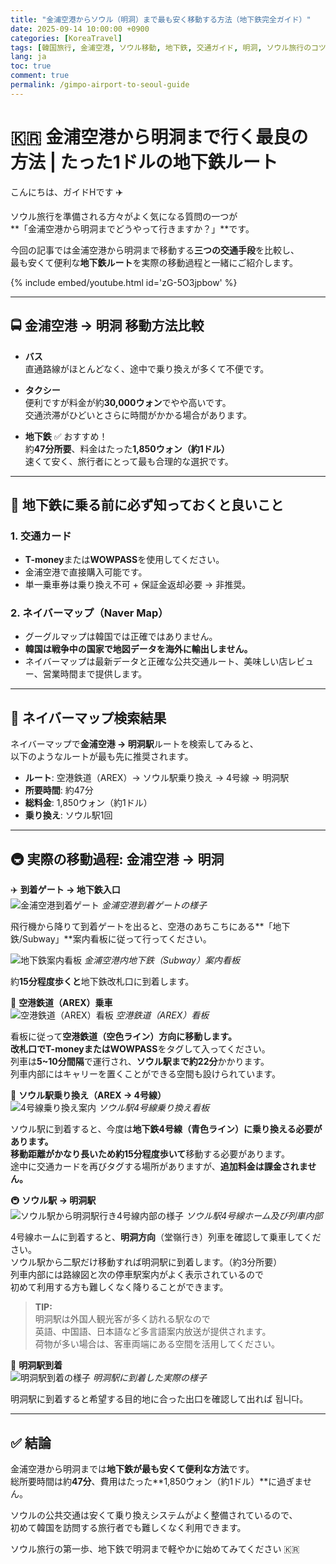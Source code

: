 ```yaml
---
title: "金浦空港からソウル（明洞）まで最も安く移動する方法（地下鉄完全ガイド）"
date: 2025-09-14 10:00:00 +0900
categories: [KoreaTravel]
tags: [韓国旅行, 金浦空港, ソウル移動, 地下鉄, 交通ガイド, 明洞, ソウル旅行のコツ]
lang: ja
toc: true
comment: true
permalink: /gimpo-airport-to-seoul-guide
---
```


# 🇰🇷 金浦空港から明洞まで行く最良の方法 | たった1ドルの地下鉄ルート

こんにちは、ガイドHです ✈️  

ソウル旅行を準備される方々がよく気になる質問の一つが  
**「金浦空港から明洞までどうやって行きますか？」**です。  

今回の記事では金浦空港から明洞まで移動する**三つの交通手段**を比較し、  
最も安くて便利な**地下鉄ルート**を実際の移動過程と一緒にご紹介します。

{% include embed/youtube.html id='zG-5O3jpbow' %}
<!-- Related Youtube Video -->

---

## 🚍 金浦空港 → 明洞 移動方法比較

- **バス**  
  直通路線がほとんどなく、途中で乗り換えが多くて不便です。  

- **タクシー**  
  便利ですが料金が約**30,000ウォン**でやや高いです。  
  交通渋滞がひどいとさらに時間がかかる場合があります。  

- **地下鉄** ✅ おすすめ！  
  約**47分所要**、料金はたった**1,850ウォン（約1ドル）**  
  速くて安く、旅行者にとって最も合理的な選択です。  

---

## 🎫 地下鉄に乗る前に必ず知っておくと良いこと

### 1. 交通カード  
- **T-money**または**WOWPASS**を使用してください。  
- 金浦空港で直接購入可能です。  
- 単一乗車券は乗り換え不可 + 保証金返却必要 → 非推奨。  

### 2. ネイバーマップ（Naver Map）  
- グーグルマップは韓国では正確ではありません。  
- **韓国は戦争中の国家で地図データを海外に輸出しません。**  
- ネイバーマップは最新データと正確な公共交通ルート、美味しい店レビュー、営業時間まで提供します。  

---

## 🔎 ネイバーマップ検索結果

ネイバーマップで**金浦空港 → 明洞駅**ルートを検索してみると、  
以下のようなルートが最も先に推奨されます。  

- **ルート**: 空港鉄道（AREX）→ ソウル駅乗り換え → 4号線 → 明洞駅  
- **所要時間**: 約47分  
- **総料金**: 1,850ウォン（約1ドル）  
- **乗り換え**: ソウル駅1回  

---

## 🚇 実際の移動過程: 金浦空港 → 明洞

✈️ **到着ゲート → 地下鉄入口**  
![金浦空港到着ゲート](/assets/img/posts/gimpo-airport/gimpo-arrival.HEIC)
_金浦空港到着ゲートの様子_

飛行機から降りて到着ゲートを出ると、空港のあちこちにある**「地下鉄/Subway」**案内看板に従って行ってください。  

![地下鉄案内看板](/assets/img/posts/gimpo-airport/airport-metro-sign.jpg)
_金浦空港内地下鉄（Subway）案内看板_

約**15分程度歩くと**地下鉄改札口に到着します。  

🚉 **空港鉄道（AREX）乗車**  
![空港鉄道（AREX）看板](/assets/img/posts/gimpo-airport/airporttrain-sign.jpg)
_空港鉄道（AREX）看板_

看板に従って**空港鉄道（空色ライン）**方向に移動します。  
改札口で**T-moneyまたはWOWPASS**をタグして入ってください。  
列車は**5~10分間隔**で運行され、**ソウル駅まで約22分**かかります。  
列車内部にはキャリーを置くことができる空間も設けられています。  

🚶 **ソウル駅乗り換え（AREX → 4号線）**  
![4号線乗り換え案内](/assets/img/posts/gimpo-airport/4line-sign.jpg)
_ソウル駅4号線乗り換え看板_

ソウル駅に到着すると、今度は**地下鉄4号線（青色ライン）**に乗り換える必要があります。  
移動距離がかなり長いため**約15分程度歩いて**移動する必要があります。  
途中に交通カードを再びタグする場所がありますが、**追加料金は課金されません。**  

🚇 **ソウル駅 → 明洞駅**  
![ソウル駅から明洞駅行き4号線内部の様子](/assets/img/posts/gimpo-airport/to-myeong-dong.jpg)
_ソウル駅4号線ホーム及び列車内部_

4号線ホームに到着すると、**明洞方向**（堂嶺行き）列車を確認して乗車してください。  
ソウル駅から二駅だけ移動すれば明洞駅に到着します。（約3分所要）  
列車内部には路線図と次の停車駅案内がよく表示されているので  
初めて利用する方も難しくなく降りることができます。

> **TIP:**  
> 明洞駅は外国人観光客が多く訪れる駅なので  
> 英語、中国語、日本語など多言語案内放送が提供されます。  
> 荷物が多い場合は、客車両端にある空間を活用してください。

🚪 **明洞駅到着**  
![明洞駅到着の様子](/assets/img/posts/gimpo-airport/myeongdong.jpg)
_明洞駅に到着した実際の様子_

明洞駅に到着すると希望する目的地に合った出口を確認して出れば 됩니다。  

---

## ✅ 結論

金浦空港から明洞までは**地下鉄が最も安くて便利な方法**です。  
総所要時間は約**47分**、費用はたった**1,850ウォン（約1ドル）**に過ぎません。  

ソウルの公共交通は安くて乗り換えシステムがよく整備されているので、  
初めて韓国を訪問する旅行者でも難しくなく利用できます。  

ソウル旅行の第一歩、地下鉄で明洞まで軽やかに始めてみてください 🇰🇷

